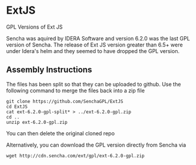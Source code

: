 # ExtJS
GPL Versions of Ext JS

Sencha was aquired by IDERA Software and version 6.2.0 was the last GPL version of Sencha. The release of Ext JS version greater than 6.5+ were under Idera's helm and they seemed to have dropped the GPL version.

## Assembly Instructions
The files has been split so that they can be uploaded to github. Use the following command to merge the files back into a zip file

```
git clone https://github.com/SenchaGPL/ExtJS
cd ExtJS
cat ext-6.2.0-gpl-split* > ../ext-6.2.0-gpl.zip
cd ..
unzip ext-6.2.0-gpl.zip
```
You can then delete the original cloned repo

Alternatively, you can download the GPL version directly from Sencha via 
```
wget http://cdn.sencha.com/ext/gpl/ext-6.2.0-gpl.zip
```
